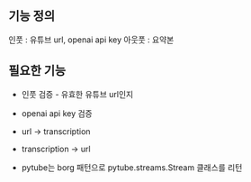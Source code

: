

## 기능 정의
인풋 : 유튜브 url, openai api key
아웃풋 : 요약본



## 필요한 기능
- 인풋 검증 - 유효한 유튜브 url인지
- openai api key 검증
- url -> transcription
- transcription -> url


- pytube는 borg 패턴으로 pytube.streams.Stream 클래스를 리턴